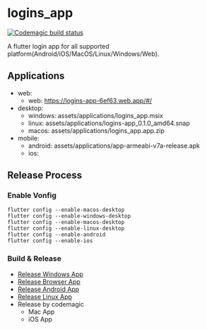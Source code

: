 # logins_app
[![Codemagic build status](https://api.codemagic.io/apps/6312170c2923d8020df57458/6312170c2923d8020df57457/status_badge.svg)](https://codemagic.io/apps/6312170c2923d8020df57458/6312170c2923d8020df57457/latest_build)

A flutter login app for all supported platform(Android/iOS/MacOS/Linux/Windows/Web).

## Applications
- web:
  - web: https://logins-app-6ef63.web.app/#/
- desktop:
  - windows: assets/applications/logins_app.msix
  - linux: assets/applications/logins-app_0.1.0_amd64.snap
  - macos: assets/applications/logins_app.app.zip
- mobile:
  - android: assets/applications/app-armeabi-v7a-release.apk
  - ios: 

## Release Process
### Enable Vonfig
```
flutter config --enable-macos-desktop
flutter config --enable-windows-desktop
flutter config --enable-macos-desktop
flutter config --enable-linux-desktop
flutter config --enable-android
flutter config --enable-ios
```

### Build & Release
- [Release Windows App](./docs/RELEASE_WINDOWS.md)
- [Release Browser App](./docs/RELEASE_BROWSER.md)
- [Release Android App](./docs/RELEASE_ANDROID.md)
- [Release Linux App](./docs/RELEASE_LINUX.md)
- Release by codemagic 
  - Mac App
  - iOS App

